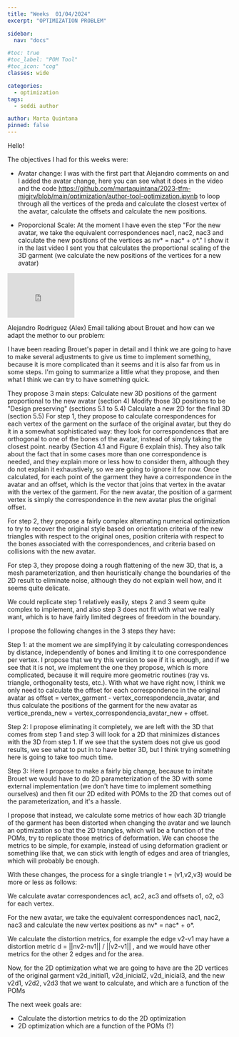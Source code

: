```yaml
---
title: "Weeks  01/04/2024"
excerpt: "OPTIMIZATION PROBLEM"

sidebar:
  nav: "docs"

#toc: true
#toc_label: "POM Tool"
#toc_icon: "cog"
classes: wide

categories:
  - optimization
tags:
  - seddi author

author: Marta Quintana
pinned: false
---
```


Hello!

The objectives I had for this weeks were:

- Avatar change: I was with the first part that Alejandro comments on and I added the avatar change, here you can see what it does in the video and the code https://github.com/martaquintana/2023-tfm-migjrv/blob/main/optimization/author-tool-optimization.ipynb to loop through all the vertices of the preda and calculate the closest vertex of the avatar, calculate the offsets and calculate the new positions.

- Proporcional Scale: At the moment I have even the step "For the new avatar, we take the equivalent correspondences nac1, nac2, nac3 and calculate the new positions of the vertices as nv* = nac* + o\*."
  I show it in the last video I sent you that calculates the proportional scaling of the 3D garment (we calculate the new positions of the vertices for a new avatar)

<iframe width="150" height="100" src="https://youtube.com/embed/16qGupHr9QQ" frameborder="0" allow="autoplay; encrypted-media" allowfullscreen></iframe>

Alejandro Rodriguez (Alex) Email talking about Brouet and how can we adapt the methor to our problem:

I have been reading Brouet's paper in detail and I think we are going to have to make several adjustments to give us time to implement something, because it is more complicated than it seems and it is also far from us in some steps. I'm going to summarize a little what they propose, and then what I think we can try to have something quick.

They propose 3 main steps:
Calculate new 3D positions of the garment proportional to the new avatar (section 4)
Modify those 3D positions to be "Design preserving" (sections 5.1 to 5.4)
Calculate a new 2D for the final 3D (section 5.5)
For step 1, they propose to calculate correspondences for each vertex of the garment on the surface of the original avatar, but they do it in a somewhat sophisticated way: they look for correspondences that are orthogonal to one of the bones of the avatar, instead of simply taking the closest point. nearby (Section 4.1 and Figure 6 explain this). They also talk about the fact that in some cases more than one correspondence is needed, and they explain more or less how to consider them, although they do not explain it exhaustively, so we are going to ignore it for now. Once calculated, for each point of the garment they have a correspondence in the avatar and an offset, which is the vector that joins that vertex in the avatar with the vertex of the garment. For the new avatar, the position of a garment vertex is simply the correspondence in the new avatar plus the original offset.

For step 2, they propose a fairly complex alternating numerical optimization to try to recover the original style based on orientation criteria of the new triangles with respect to the original ones, position criteria with respect to the bones associated with the correspondences, and criteria based on collisions with the new avatar.

For step 3, they propose doing a rough flattening of the new 3D, that is, a mesh parameterization, and then heuristically change the boundaries of the 2D result to eliminate noise, although they do not explain well how, and it seems quite delicate.

We could replicate step 1 relatively easily, steps 2 and 3 seem quite complex to implement, and also step 3 does not fit with what we really want, which is to have fairly limited degrees of freedom in the boundary.

I propose the following changes in the 3 steps they have:

Step 1: at the moment we are simplifying it by calculating correspondences by distance, independently of bones and limiting it to one correspondence per vertex. I propose that we try this version to see if it is enough, and if we see that it is not, we implement the one they propose, which is more complicated, because it will require more geometric routines (ray vs. triangle, orthogonality tests, etc.). With what we have right now, I think we only need to calculate the offset for each correspondence in the original avatar as offset = vertex_garment - vertex_correspondencia_avatar, and thus calculate the positions of the garment for the new avatar as vertice_prenda_new = vertex_correspondencia_avatar_new + offset.

Step 2: I propose eliminating it completely, we are left with the 3D that comes from step 1 and step 3 will look for a 2D that minimizes distances with the 3D from step 1. If we see that the system does not give us good results, we see what to put in to have better 3D, but I think trying something here is going to take too much time.

Step 3: Here I propose to make a fairly big change, because to imitate Brouet we would have to do 2D parameterization of the 3D with some external implementation (we don't have time to implement something ourselves) and then fit our 2D edited with POMs to the 2D that comes out of the parameterization, and it's a hassle.

I propose that instead, we calculate some metrics of how each 3D triangle of the garment has been distorted when changing the avatar and we launch an optimization so that the 2D triangles, which will be a function of the POMs, try to replicate those metrics of deformation. We can choose the metrics to be simple, for example, instead of using deformation gradient or something like that, we can stick with length of edges and area of triangles, which will probably be enough.

With these changes, the process for a single triangle t = (v1,v2,v3) would be more or less as follows:

We calculate avatar correspondences ac1, ac2, ac3 and offsets o1, o2, o3 for each vertex.

For the new avatar, we take the equivalent correspondences nac1, nac2, nac3 and calculate the new vertex positions as nv* = nac* + o\*.

We calculate the distortion metrics, for example the edge v2-v1 may have a distortion metric d = ||nv2-nv1|| / ||v2-v1|| , and we would have other metrics for the other 2 edges and for the area.

Now, for the 2D optimization what we are going to have are the 2D vertices of the original garment v2d_initial1, v2d_inicial2, v2d_inicial3, and the new v2d1, v2d2, v2d3 that we want to calculate, and which are a function of the POMs

The next week goals are:

- Calculate the distortion metrics to do the 2D optimization
- 2D optimization which are a function of the POMs (?)

